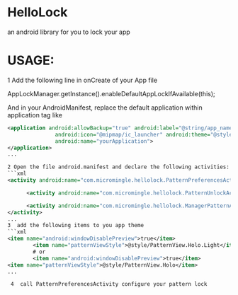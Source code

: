 # HelloLock
an android library for you to lock your app


# USAGE:

1  Add the following line in onCreate of your App file

   AppLockManager.getInstance().enableDefaultAppLockIfAvailable(this);

   And in your AndroidManifest, replace the default application within application tag  like

```xml
<application android:allowBackup="true" android:label="@string/app_name"
               android:icon="@mipmap/ic_launcher" android:theme="@style/AppTheme.Light"
               android:name="yourApplication">
</application>
...

2 Open the file android.manifest and declare the following activities:
```xml
<activity android:name="com.micromingle.hellolock.PatternPreferencesActivity"></activity>

      <activity android:name="com.micromingle.hellolock.PatternUnlockActivity"></activity>

      <activity android:name="com.micromingle.hellolock.ManagerPatternActivity">
</activity>
...
3  add the following items to you app theme
```xml
<item name="android:windowDisablePreview">true</item>
        <item name="patternViewStyle">@style/PatternView.Holo.Light</item>
        # or
        <item name="android:windowDisablePreview">true</item>
<item name="patternViewStyle">@style/PatternView.Holo</item>
...

 4  call PatternPreferencesActivity configure your pattern lock